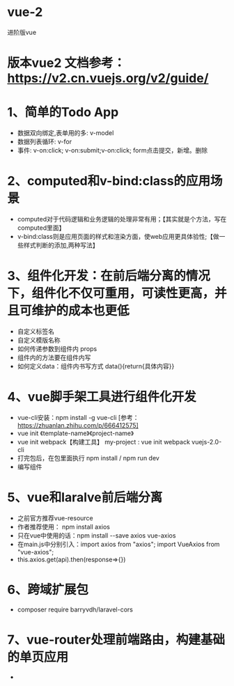 # vue-2 
进阶版vue
# 版本vue2 文档参考：https://v2.cn.vuejs.org/v2/guide/

# 1、简单的Todo App
- 数据双向绑定,表单用的多: v-model
- 数据列表循环: v-for
- 事件: v-on:click; v-on:submit;v-on:click; form点击提交，新增。删除

# 2、computed和v-bind:class的应用场景
- computed对于代码逻辑和业务逻辑的处理非常有用；【其实就是个方法，写在computed里面】
- v-bind:class则是应用页面的样式和渲染方面，使web应用更具体验性;【做一些样式判断的添加,两种写法】

# 3、组件化开发：在前后端分离的情况下，组件化不仅可重用，可读性更高，并且可维护的成本也更低
- 自定义标签名
- 自定义模版名称
- 如何传递参数到组件内 props
- 组件内的方法要在组件内写
- 如何定义data：组件内书写方式 data(){return{具体内容}}

# 4、vue脚手架工具进行组件化开发
- vue-cli安装：npm install -g vue-cli [参考：https://zhuanlan.zhihu.com/p/666412575]
- vue init 《template-name》《project-name》
- vue init webpack【构建工具】 my-project : vue init webpack vuejs-2.0-cli
- 打完包后，在包里面执行 npm install / npm run dev
- 编写组件

# 5、vue和laralve前后端分离
- 之前官方推荐vue-resource
- 作者推荐使用： npm install axios
- 只在vue中使用的话：npm install --save axios vue-axios
- 在main.js中分别引入：import axios from "axios"; import VueAxios from "vue-axios";
- this.axios.get(api).then(response=>{})

# 6、跨域扩展包
- composer require barryvdh/laravel-cors

# 7、vue-router处理前端路由，构建基础的单页应用
- 














